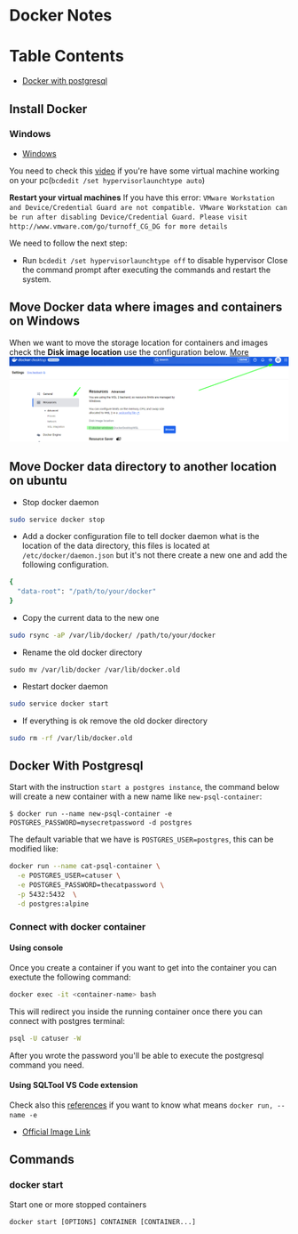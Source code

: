 # Docker Notes

# Table Contents
* [Docker with postgresql](#docker-with-postgresql)

## Install Docker

### Windows
* [Windows](https://docs.docker.com/desktop/install/windows-install/)

You need to check this [video](https://www.youtube.com/watch?v=e3Ovu-STOis) if you're have some virtual machine working on your pc(`bcdedit /set hypervisorlaunchtype auto`)

**Restart your virtual machines**
If you have this error:
 `VMware Workstation and Device/Credential Guard are not compatible. VMware Workstation can be run after disabling Device/Credential Guard. Please visit http://www.vmware.com/go/turnoff_CG_DG for more details`

We need to follow the next step:
* Run ``bcdedit /set hypervisorlaunchtype off`` to disable hypervisor Close the command prompt after   executing the commands and restart the system.

## Move Docker data where images and containers on Windows
When we want to move the storage location for containers and images check the **Disk image location** use the configuration below. [More](https://docs.docker.com/desktop/settings-and-maintenance/settings/#advanced)
![disk-image-location](./disk-image-location.png)


## Move Docker data directory to another location on ubuntu

* Stop docker daemon
```bash
sudo service docker stop
```
* Add a docker configuration file to tell docker daemon what is the location of the data directory, this files is located at ``/etc/docker/daemon.json`` but it's not there create a new one and add the following configuration.
```bash
{
  "data-root": "/path/to/your/docker"
}
```
* Copy the current data to the new one
```bash
sudo rsync -aP /var/lib/docker/ /path/to/your/docker
```
* Rename the old docker directory
```
sudo mv /var/lib/docker /var/lib/docker.old
```
* Restart docker daemon
```bash
sudo service docker start
```
* If everything is ok remove the old docker directory
```bash
sudo rm -rf /var/lib/docker.old
```

## Docker With Postgresql
Start with the instruction `start a postgres instance`, the command below will create a new container with a new name like `new-psql-container`:

```
$ docker run --name new-psql-container -e POSTGRES_PASSWORD=mysecretpassword -d postgres
```

The default variable that we have is `POSTGRES_USER=postgres`, this can be modified like:
```bash
docker run --name cat-psql-container \
  -e POSTGRES_USER=catuser \
  -e POSTGRES_PASSWORD=thecatpassword \
  -p 5432:5432  \
  -d postgres:alpine
```

### Connect with docker container
#### Using console
Once you create a container if you want to get into the container you can exectute the following command:
```bash
docker exec -it <container-name> bash
```
This will redirect you inside the running container once there you can connect with postgres terminal:
```bash
psql -U catuser -W
```
After you wrote the password you'll be able to execute the postgresql command you need.
#### Using SQLTool VS Code extension



Check also this [references](https://docs.docker.com/engine/reference/commandline/run/) if you want to know what means `docker run, --name -e`

* [Official Image Link](https://hub.docker.com/_/postgres)

## Commands

### docker start
Start one or more stopped containers
```
docker start [OPTIONS] CONTAINER [CONTAINER...]
```